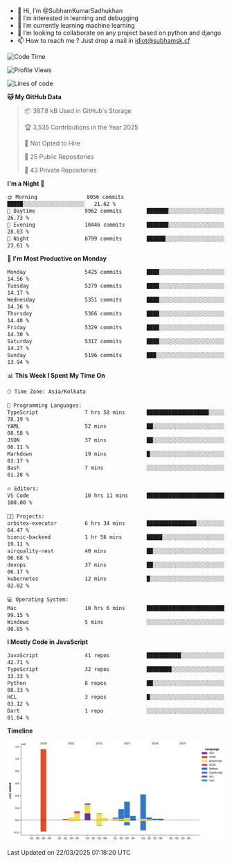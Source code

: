 - 👋 Hi, I’m @SubhamKumarSadhukhan
- 👀 I’m interested in learning and debugging
- 🌱 I’m currently learning machine learning
- 💞️ I’m looking to collaborate on any project based on python and django
- 📫 How to reach me ?
      Just drop a mail in idiot@subhamsk.cf

<!---
SubhamKumarSadhukhan/SubhamKumarSadhukhan is a ✨ special ✨ repository because its `README.md` (this file) appears on your GitHub profile.
You can click the Preview link to take a look at your changes.
--->


<!--START_SECTION:waka-->
![Code Time](http://img.shields.io/badge/Code%20Time-2%2C791%20hrs%2050%20mins-blue)

![Profile Views](http://img.shields.io/badge/Profile%20Views-6-blue)

![Lines of code](https://img.shields.io/badge/From%20Hello%20World%20I%27ve%20Written-2.8%20million%20lines%20of%20code-blue)

**🐱 My GitHub Data** 

> 📦 387.8 kB Used in GitHub's Storage 
 > 
> 🏆 3,535 Contributions in the Year 2025
 > 
> 🚫 Not Opted to Hire
 > 
> 📜 25 Public Repositories 
 > 
> 🔑 43 Private Repositories 
 > 
**I'm a Night 🦉** 

```text
🌞 Morning                8056 commits        █████░░░░░░░░░░░░░░░░░░░░   21.62 % 
🌆 Daytime                9962 commits        ███████░░░░░░░░░░░░░░░░░░   26.73 % 
🌃 Evening                10446 commits       ███████░░░░░░░░░░░░░░░░░░   28.03 % 
🌙 Night                  8799 commits        ██████░░░░░░░░░░░░░░░░░░░   23.61 % 
```
📅 **I'm Most Productive on Monday** 

```text
Monday                   5425 commits        ████░░░░░░░░░░░░░░░░░░░░░   14.56 % 
Tuesday                  5279 commits        ████░░░░░░░░░░░░░░░░░░░░░   14.17 % 
Wednesday                5351 commits        ████░░░░░░░░░░░░░░░░░░░░░   14.36 % 
Thursday                 5366 commits        ████░░░░░░░░░░░░░░░░░░░░░   14.40 % 
Friday                   5329 commits        ████░░░░░░░░░░░░░░░░░░░░░   14.30 % 
Saturday                 5317 commits        ████░░░░░░░░░░░░░░░░░░░░░   14.27 % 
Sunday                   5196 commits        ███░░░░░░░░░░░░░░░░░░░░░░   13.94 % 
```


📊 **This Week I Spent My Time On** 

```text
🕑︎ Time Zone: Asia/Kolkata

💬 Programming Languages: 
TypeScript               7 hrs 58 mins       ████████████████████░░░░░   78.19 % 
YAML                     52 mins             ██░░░░░░░░░░░░░░░░░░░░░░░   08.58 % 
JSON                     37 mins             ██░░░░░░░░░░░░░░░░░░░░░░░   06.11 % 
Markdown                 19 mins             █░░░░░░░░░░░░░░░░░░░░░░░░   03.17 % 
Bash                     7 mins              ░░░░░░░░░░░░░░░░░░░░░░░░░   01.28 % 

🔥 Editors: 
VS Code                  10 hrs 11 mins      █████████████████████████   100.00 % 

🐱‍💻 Projects: 
orbitex-executor         6 hrs 34 mins       ████████████████░░░░░░░░░   64.47 % 
bionic-backend           1 hr 56 mins        █████░░░░░░░░░░░░░░░░░░░░   19.11 % 
airquality-nest          40 mins             ██░░░░░░░░░░░░░░░░░░░░░░░   06.68 % 
devops                   37 mins             ██░░░░░░░░░░░░░░░░░░░░░░░   06.17 % 
kubernetes               12 mins             █░░░░░░░░░░░░░░░░░░░░░░░░   02.02 % 

💻 Operating System: 
Mac                      10 hrs 6 mins       █████████████████████████   99.15 % 
Windows                  5 mins              ░░░░░░░░░░░░░░░░░░░░░░░░░   00.85 % 
```

**I Mostly Code in JavaScript** 

```text
JavaScript               41 repos            ███████████░░░░░░░░░░░░░░   42.71 % 
TypeScript               32 repos            ████████░░░░░░░░░░░░░░░░░   33.33 % 
Python                   8 repos             ██░░░░░░░░░░░░░░░░░░░░░░░   08.33 % 
HCL                      3 repos             █░░░░░░░░░░░░░░░░░░░░░░░░   03.12 % 
Dart                     1 repo              ░░░░░░░░░░░░░░░░░░░░░░░░░   01.04 % 
```



**Timeline**

![Lines of Code chart](https://raw.githubusercontent.com/SubhamKumarSadhukhan/SubhamKumarSadhukhan/main/assets/bar_graph.png)


 Last Updated on 22/03/2025 07:18:20 UTC
<!--END_SECTION:waka-->
